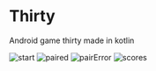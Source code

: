 # Thirty
Android game thirty made in kotlin

![start](https://user-images.githubusercontent.com/28981311/123262508-3d476880-d4f8-11eb-8adf-ffcb3a0320c3.png)
![paired](https://user-images.githubusercontent.com/28981311/123262519-3fa9c280-d4f8-11eb-8ce8-82ba1373a232.png)
![pairError](https://user-images.githubusercontent.com/28981311/123262527-41738600-d4f8-11eb-8cea-6c87e5b19a6a.png)
![scores](https://user-images.githubusercontent.com/28981311/123262531-42a4b300-d4f8-11eb-9a0b-0e25a969e7e3.png)
